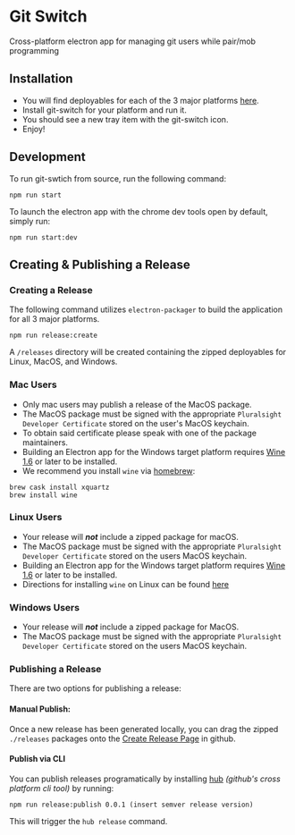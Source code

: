 # Git Switch
Cross-platform electron app for managing git users while pair/mob programming

## Installation
* You will find deployables for each of the 3 major platforms [here](https://github.com/pluralsight/git-switch-electron/releases).
* Install git-switch for your platform and run it.
* You should see a new tray item with the git-switch icon.
* Enjoy!

## Development
To run git-swtich from source, run the following command:
```
npm run start
```

To launch the electron app with the chrome dev tools open by default, simply run:
```
npm run start:dev
```

## Creating & Publishing a Release

### Creating a Release
The following command utilizes `electron-packager` to build the application for all 3 major platforms.
```
npm run release:create
```

A `/releases` directory will be created containing the zipped deployables for Linux, MacOS, and Windows.

### **Mac Users**
* Only mac users may publish a release of the MacOS package.
* The MacOS package must be signed with the appropriate `Pluralsight Developer Certificate` stored on the user's MacOS keychain.
* To obtain said certificate please speak with one of the package maintainers.
* Building an Electron app for the Windows target platform requires [Wine 1.6](https://www.winehq.org/) or later to be installed.
* We recommend you install `wine` via [homebrew](https://brew.sh/):
```
brew cask install xquartz
brew install wine
```

### **Linux Users**
* Your release will _**not**_ include a zipped package for macOS.
* The MacOS package must be signed with the appropriate `Pluralsight Developer Certificate` stored on the users MacOS keychain.
* Building an Electron app for the Windows target platform requires [Wine 1.6](https://www.winehq.org/) or later to be installed.
* Directions for installing `wine` on Linux can be found [here](https://www.winehq.org/download)

### **Windows Users**
* Your release will _**not**_ include a zipped package for MacOS.
* The MacOS package must be signed with the appropriate `Pluralsight Developer Certificate` stored on the users MacOS keychain.

### Publishing a Release

There are two options for publishing a release:

#### Manual Publish:
Once a new release has been generated locally, you can drag the zipped `./releases` packages onto the [Create Release Page](https://github.com/pluralsight/git-switch-electron/releases/new) in github.

#### Publish via CLI
You can publish releases programatically by installing [hub](https://github.com/github/hub) _(github's cross platform cli tool)_ by running:
```
npm run release:publish 0.0.1 (insert semver release version)
```
This will trigger the `hub release` command.
